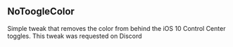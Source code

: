 ## NoToogleColor

Simple tweak that removes the color from behind the iOS 10 Control Center toggles. This tweak was requested on Discord
